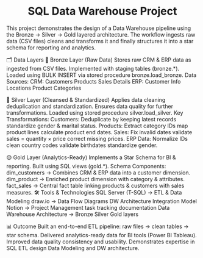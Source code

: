 <h1 align="center" id="title">SQL Data Warehouse Project</h1>

<p id="description">This project demonstrates the design of a Data Warehouse pipeline using the Bronze → Silver → Gold layered architecture. The workflow ingests raw data (CSV files) cleans and transforms it and finally structures it into a star schema for reporting and analytics. 

🗂️ Data Layers 🔹 Bronze Layer (Raw Data) Stores raw CRM &amp; ERP data as ingested from CSV files. Implemented with staging tables (bronze.*). Loaded using BULK INSERT via stored procedure bronze.load_bronze. Data Sources: CRM: Customers Products Sales Details ERP: Customer Info Locations Product Categories 

🔸 Silver Layer (Cleansed &amp; Standardized) Applies data cleaning deduplication and standardization. Ensures data quality for further transformations. Loaded using stored procedure silver.load_silver. Key Transformations: Customers: Deduplicate by keeping latest records standardize gender &amp; marital status. Products: Extract category IDs map product lines calculate product end dates. Sales: Fix invalid dates validate sales = quantity × price correct missing prices. ERP Data: Normalize IDs clean country codes validate birthdates standardize gender. 

🟡 Gold Layer (Analytics-Ready) Implements a Star Schema for BI &amp; reporting. Built using SQL views (gold.*). Schema Components: dim_customers → Combines CRM &amp; ERP data into a customer dimension. dim_product → Enriched product dimension with category &amp; attributes. fact_sales → Central fact table linking products &amp; customers with sales measures. 🛠️ Tools &amp; Technologies SQL Server (T-SQL) → ETL &amp; Data Modeling draw.io → Data Flow Diagrams DW Architecture Integration Model Notion → Project Management task tracking documentation Data Warehouse Architecture → Bronze Silver Gold layers 

📊 Outcome Built an end-to-end ETL pipeline: raw files → clean tables → star schema. Delivered analytics-ready data for BI tools (Power BI Tableau). Improved data quality consistency and usability. Demonstrates expertise in SQL ETL design Data Modeling and DW architecture.</p>
